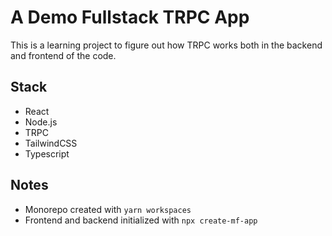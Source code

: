 # A Demo Fullstack TRPC App

This is a learning project to figure out how TRPC works both in the backend and frontend of the code.

## Stack

- React
- Node.js
- TRPC
- TailwindCSS
- Typescript

## Notes

- Monorepo created with `yarn workspaces`
- Frontend and backend initialized with `npx create-mf-app`

